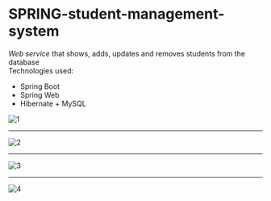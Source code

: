 # SPRING-student-management-system
<i>Web service</i> that shows, adds, updates and removes students from the database <br>
Technologies used:
<ul>
  <li>Spring Boot </li>
  <li>Spring Web </li>
  <li>Hibernate + MySQL</li>
</ul>

![1](https://user-images.githubusercontent.com/91905024/163909203-68371223-6dba-44f1-be07-5d436c3c5547.png)
<br>
<hr>

![2](https://user-images.githubusercontent.com/91905024/163909218-0a39da08-7a4e-4afb-af84-49363a2f2683.png)
<br>
<hr>

![3](https://user-images.githubusercontent.com/91905024/163909230-832eec98-7d40-4c1b-a258-9627e8f18dde.png)
<br>
<hr>

![4](https://user-images.githubusercontent.com/91905024/163909234-c89aad0f-2aba-436f-8430-aea6ff66024c.png)
